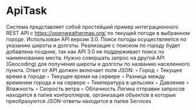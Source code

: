 # ApiTask

Система представляет собой простейший пример интеграционного REST API с https://openweathermap.org/ по текущей погоде в выбранном городе. Использован API версии 3.0. Поиск погоды осуществляется по указанию широты и долготы. Реализация с поиском по городу будет добавлена позднне, так как API 3.0 не поддерживает поиск по наименованию места. Нужно совершать запрос на другой API (Geocoding) для получения широты и долготы по названию населенного пункта. 
Ответ от  API должен включает поля JSON:
        ◦ Город
        ◦ Текущее время в городе
        ◦ Текущее время на сервере
        ◦ Разница между временем города и на сервере
        ◦ Температура в цельсиях
        ◦ Давление
        ◦ Влажность
        ◦ Скорость ветра
        ◦ Облачность
Логика отправки запросов находится в папке контроллеров, организация объектов в которые преобразуются JSON-ответы находится в папке Services
